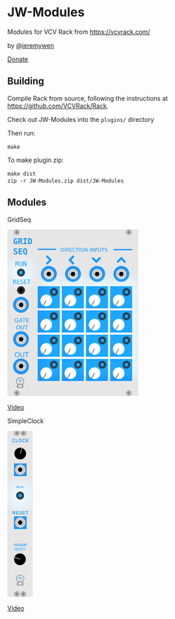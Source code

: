 # JW-Modules

Modules for VCV Rack from https://vcvrack.com/ 

by [@jeremywen](https://twitter.com/jeremywen)

[Donate](https://www.paypal.me/jeremywen)

## Building

Compile Rack from source, following the instructions at https://github.com/VCVRack/Rack.

Check out JW-Modules into the `plugins/` directory

Then run:

	make

To make plugin zip:

	make dist
	zip -r JW-Modules.zip dist/JW-Modules

## Modules

GridSeq

![GridSeq](./doc/GridSeq-img2.png)

[Video](https://www.youtube.com/watch?v=Bnxzqi5jwcU)


SimpleClock

![SimpleClock](./doc/SimpleClock-img5.png)

[Video](https://www.youtube.com/watch?v=DCustAy7xVc)




